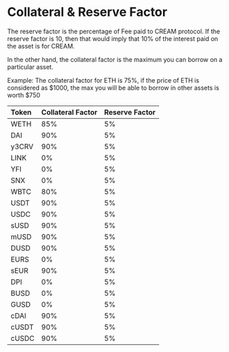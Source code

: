 # Collateral & Reserve Factor

The reserve factor is the percentage of Fee paid to CREAM protocol. If the reserve factor is 10, then that would imply that 10% of the interest paid on the asset is for CREAM.

In the other hand, the collateral factor is the maximum you can borrow on a particular asset.

Example: The collateral factor for ETH is 75%, if the price of ETH is considered as $1000, the max you will be able to borrow in other assets is worth $750

| Token | Collateral Factor | Reserve Factor |
| :--- | :--- | :--- |
| WETH | 85% | 5% |
| DAI | 90% | 5% |
| y3CRV | 90% | 5% |
| LINK | 0% | 5% |
| YFI | 0% | 5% |
| SNX | 0% | 5% |
| WBTC | 80% | 5% |
| USDT | 90% | 5% |
| USDC | 90% | 5% |
| sUSD | 90% | 5% |
| mUSD | 90% | 5% |
| DUSD | 90% | 5% |
| EURS | 0% | 5% |
| sEUR | 90% | 5% |
| DPI | 0% | 5% |
| BUSD | 0% | 5% |
| GUSD | 0% | 5% |
| cDAI | 90% | 5% |
| cUSDT | 90% | 5% |
| cUSDC | 90% | 5% |



